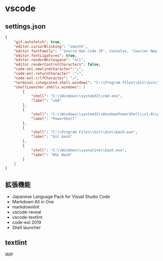 # vscode

## settings.json

```json:settings.json
{
    "git.autofetch": true,
    "editor.cursorBlinking": "smooth",
    "editor.fontFamily": "'Source Han Code JP', Consolas, 'Courier New', monospace",
    "editor.fontLigatures": true,
    "editor.renderWhitespace": "all",
    "editor.renderControlCharacters": false,
    "code-eol.newlineCharacter":"↓",
    "code-eol.returnCharacter" :"←",
    "code-eol.crlfCharacter": "↵",
    "terminal.integrated.shell.windows": "C:\\Program Files\\Git\\bin\\bash.exe",
    "shellLauncher.shells.windows": [
        {
            "shell": "C:\\Windows\\system32\\cmd.exe",
            "label": "cmd"
        },
        {
            "shell": "C:\\Windows\\system32\\WindowsPowerShell\\v1.0\\powershell.exe",
            "label": "PowerShell"
        },
        {
            "shell": "C:\\Program Files\\Git\\bin\\bash.exe",
            "label": "Git bash"
        },
        {
            "shell": "C:\\Windows\\sysnative\\bash.exe",
            "label": "WSL Bash"
        }
    ]
}
```

## 拡張機能

- Japanese Language Pack for Visual Studio Code
- Markdown All in One
- markdownlint
- vscode-reveal
- vscode-textlint
- code-eol 2019
- Shell launcher

## textlint

WIP

